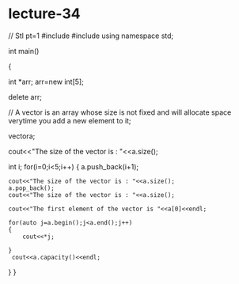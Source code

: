 # lecture-34
// Stl pt=1
#include<iostream>
#include<vector>
using namespace std;

int main()

{

   int *arr;
   arr=new int[5];

   delete arr;

   // A vector  is an array whose size is not fixed and will allocate space verytime you add a new element to it;

vector<int>a;

cout<<"The size of the vector is : "<<a.size();

int i;
for(i=0;i<5;i++)
{
    a.push_back(i+1);

    cout<<"The size of the vector is : "<<a.size();
    a.pop_back();
    cout<<"The size of the vector is : "<<a.size();

    cout<<"The first element of the vector is "<<a[0]<<endl;

    for(auto j=a.begin();j<a.end();j++)
    {
        cout<<*j;

    }
     cout<<a.capacity()<<endl;

}
}
